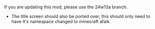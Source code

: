If you are updating this mod, please use the 24w13a branch.
- The title screen should also be ported over, this should only need to have it's namespace changed to minecraft afaik.
